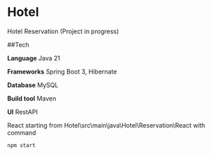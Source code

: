 # Hotel
Hotel Reservation  (Project in progress)

##Tech

**Language** Java 21

**Frameworks** Spring Boot 3, Hibernate

**Database** MySQL

**Build tool** Maven

**UI** RestAPI

React starting from Hotel\src\main\java\Hotel\Reservation\React with command

`` npm start  ``
